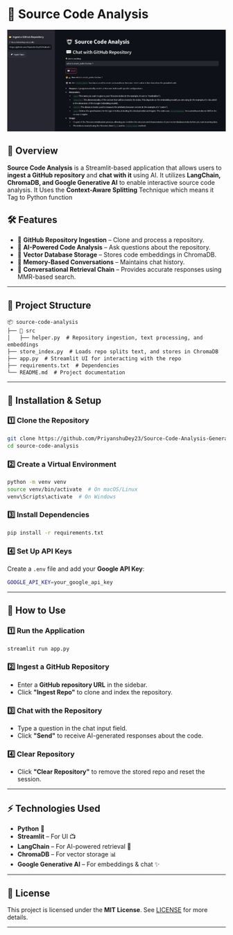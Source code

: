 # 🚀 Source Code Analysis

![](output.png)

## 📌 Overview
**Source Code Analysis** is a Streamlit-based application that allows users to **ingest a GitHub repository** and **chat with it** using AI. It utilizes **LangChain, ChromaDB, and Google Generative AI** to enable interactive source code analysis. It Uses the **Context-Aware Splitting** Technique which means it Tag to Python function

## 🛠 Features
- 📂 **GitHub Repository Ingestion** – Clone and process a repository.
- 🔎 **AI-Powered Code Analysis** – Ask questions about the repository.
- 💾 **Vector Database Storage** – Stores code embeddings in ChromaDB.
- 🧠 **Memory-Based Conversations** – Maintains chat history.
- 🎯 **Conversational Retrieval Chain** – Provides accurate responses using MMR-based search.

---

## 📂 Project Structure
```
📦 source-code-analysis
├── 📂 src
│   ├── helper.py  # Repository ingestion, text processing, and embeddings
├── store_index.py  # Loads repo splits text, and stores in ChromaDB
├── app.py  # Streamlit UI for interacting with the repo
├── requirements.txt  # Dependencies
└── README.md  # Project documentation
```

---

## 🚀 Installation & Setup
### 1️⃣ Clone the Repository
```sh
git clone https://github.com/PriyanshuDey23/Source-Code-Analysis-Generative-AI.git
cd source-code-analysis
```

### 2️⃣ Create a Virtual Environment
```sh
python -m venv venv
source venv/bin/activate  # On macOS/Linux
venv\Scripts\activate  # On Windows
```

### 3️⃣ Install Dependencies
```sh
pip install -r requirements.txt
```

### 4️⃣ Set Up API Keys
Create a `.env` file and add your **Google API Key**:
```sh
GOOGLE_API_KEY=your_google_api_key
```

---

## 🎯 How to Use
### 1️⃣ Run the Application
```sh
streamlit run app.py
```

### 2️⃣ Ingest a GitHub Repository
- Enter a **GitHub repository URL** in the sidebar.
- Click **"Ingest Repo"** to clone and index the repository.

### 3️⃣ Chat with the Repository
- Type a question in the chat input field.
- Click **"Send"** to receive AI-generated responses about the code.

### 4️⃣ Clear Repository
- Click **"Clear Repository"** to remove the stored repo and reset the session.

---

## ⚡ Technologies Used
- **Python** 🐍
- **Streamlit** – For UI 📺
- **LangChain** – For AI-powered retrieval 🤖
- **ChromaDB** – For vector storage 📊
- **Google Generative AI** – For embeddings & chat ✨

---



## 📝 License
This project is licensed under the **MIT License**. See [LICENSE](LICENSE) for more details.

---

